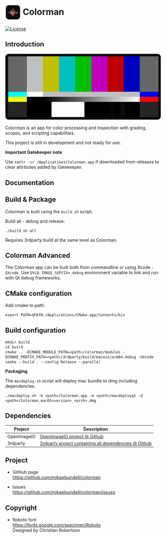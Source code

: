 # <img src="sources/colorman/resources/AppIcon.png" valign="middle" alt="Icon" width="50" height="50"> Colorman #

[![License](https://img.shields.io/badge/license-BSD%203--Clause-blue.svg?style=flat-square)](https://github.com/mikaelsundell/logctool/blob/master/README.md)

Introduction
------------

<img src="https://github.com/mikaelsundell/colorman/blob/db44f33595b75b9b6bd051a266dfdfa10902ec19/sources/colorman/resources/AppImage.png" />

Colorman is an app for color processing and Inspection with grading, scopes, and scripting capabilities.

This project is still in development and not ready for use.

**Important Gatekeeper note**

Use `xattr -cr /Applications/Colorman.app` if downloaded from releases to clear attributes added by Gatekeeper.

Documentation
-------------

Build & Package
------------------
Colorman is built using the ```build.sh``` script.

Build all - debug and release:
```shell
./build.sh all
```

Requires 3rdparty build at the same level as Colorman.


Colorman Advanced
--------

The Colorman app can be built both from commandline or using Xcode `-GXcode`. Use `DYLD_IMAGE_SUFFIX=_debug` environment variable to link and run with Qt debug frameworks.

## CMake configuration ##

Add cmake to path:

```shell
export PATH=$PATH:/Applications/CMake.app/Contents/bin
```

## Build configuration ##

```shell
mkdir build
cd build
cmake .. -DCMAKE_MODULE_PATH=<path>/colorman/modules -DCMAKE_PREFIX_PATH=<path>/3rdparty/build/macosx/arm64.debug -GXcode
cmake --build . --config Release --parallel
```

**Packaging**

The `macdeploy.sh` script will deploy mac bundle to dmg including dependencies.

```shell
./macdeploy.sh -b <path>/Colorman.app -m <path>/macdeployqt -d <path>/Colorman_macOS<version>_<arch>.dmg
```

Dependencies
-------------

| Project     | Description |
| ----------- | ----------- |
| OpenImageIO | [OpenImageIO project @ Github](https://github.com/OpenImageIO/oiio)
| 3rdparty    | [3rdparty project containing all dependencies @ Github](https://github.com/mikaelsundell/3rdparty)


Project
-------------

* GitHub page   
https://github.com/mikaelsundell/colorman

* Issues   
https://github.com/mikaelsundell/colorman/issues


Copyright
---------

* Roboto font   
https://fonts.google.com/specimen/Roboto   
Designed by Christian Robertson
